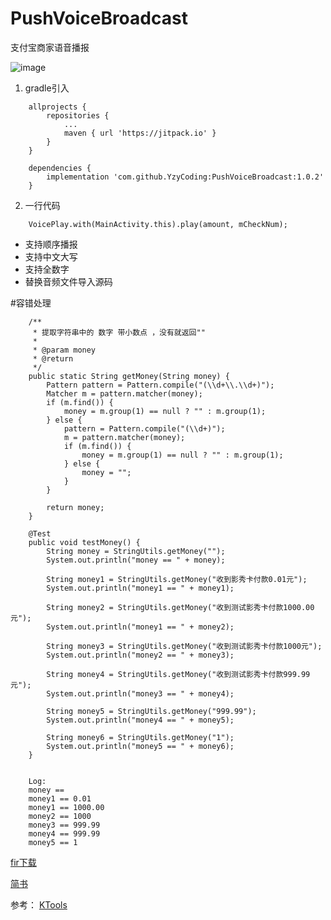 # PushVoiceBroadcast
支付宝商家语音播报

![image](https://github.com/YzyCoding/PushVoiceBroadcast/blob/master/image/jianshu_0038.png)

1. gradle引入
```
    allprojects {
        repositories {
            ...
            maven { url 'https://jitpack.io' }
        }
    }

    dependencies {
        implementation 'com.github.YzyCoding:PushVoiceBroadcast:1.0.2'
    }
```

2. 一行代码
```
    VoicePlay.with(MainActivity.this).play(amount, mCheckNum);

```

* 支持顺序播报
* 支持中文大写
* 支持全数字
* 替换音频文件导入源码

#容错处理
```aidl
    /**
     * 提取字符串中的 数字 带小数点 ，没有就返回""
     *
     * @param money
     * @return
     */
    public static String getMoney(String money) {
        Pattern pattern = Pattern.compile("(\\d+\\.\\d+)");
        Matcher m = pattern.matcher(money);
        if (m.find()) {
            money = m.group(1) == null ? "" : m.group(1);
        } else {
            pattern = Pattern.compile("(\\d+)");
            m = pattern.matcher(money);
            if (m.find()) {
                money = m.group(1) == null ? "" : m.group(1);
            } else {
                money = "";
            }
        }

        return money;
    }
```

```aidl
    @Test
    public void testMoney() {
        String money = StringUtils.getMoney("");
        System.out.println("money == " + money);

        String money1 = StringUtils.getMoney("收到影秀卡付款0.01元");
        System.out.println("money1 == " + money1);

        String money2 = StringUtils.getMoney("收到测试影秀卡付款1000.00元");
        System.out.println("money1 == " + money2);

        String money3 = StringUtils.getMoney("收到测试影秀卡付款1000元");
        System.out.println("money2 == " + money3);

        String money4 = StringUtils.getMoney("收到测试影秀卡付款999.99元");
        System.out.println("money3 == " + money4);

        String money5 = StringUtils.getMoney("999.99");
        System.out.println("money4 == " + money5);

        String money6 = StringUtils.getMoney("1");
        System.out.println("money5 == " + money6);
    }
    
    
    Log:
    money == 
    money1 == 0.01
    money1 == 1000.00
    money2 == 1000
    money3 == 999.99
    money4 == 999.99
    money5 == 1
```


[fir下载](https://fir.im/gl7q)

[简书](https://www.jianshu.com/p/62e6382c610b)


参考：
[KTools](https://github.com/jiangkang/KTools/blob/master/app/src/main/java/com/jiangkang/ktools/audio/VoiceSpeaker.java)

